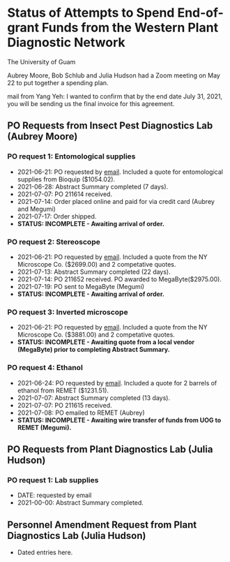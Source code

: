   # Status of Attempts to Spend End-of-grant Funds from the Western Plant Diagnostic Network

  The University of Guam

  Aubrey Moore, Bob Schlub and Julia Hudson had a Zoom meeting on May 22 to put together a spending plan.

  mail from Yang Yeh: I wanted to confirm that by the end date July 31, 2021, you will be sending us the final invoice for this agreement.

  ## PO Requests from Insect Pest Diagnostics Lab (Aubrey Moore)

  ### PO request 1: Entomological supplies</a></h3>
  
  * 2021-06-21: PO requested by [email](https://github.com/aubreymoore/WPDN/raw/main/procurement/history/req1.pdf). Included a quote for entomological supplies from Bioquip ($1054.02).
  * 2021-06-28: Abstract Summary completed (7 days).
  * 2021-07-07: PO 211614 received.
  * 2021-07-14: Order placed online and paid for via credit card (Aubrey and Megumi)
  * 2021-07-17: Order shipped.
  * **STATUS: INCOMPLETE - Awaiting arrival of order.**

  ### PO request 2: Stereoscope

  * 2021-06-21: PO requested by [email](https://github.com/aubreymoore/WPDN/raw/main/procurement/history/req1.pdf). Included a quote from the NY Microscope Co. ($2699.00) and 2 competative quotes.
  * 2021-07-13: Abstract Summary completed (22 days).
  * 2021-07-14: PO 211652 received. PO awarded to MegaByte($2975.00).
  * 2021-07-19: PO sent to MegaByte (Megumi)
  * **STATUS: INCOMPLETE - Awaiting arrival of order.**

  ### PO request 3: Inverted microscope
  
  * 2021-06-21: PO requested by [email](https://github.com/aubreymoore/WPDN/raw/main/procurement/history/req1.pdf). Included a quote from the NY Microscope Co. ($3881.00) and 2 competative quotes.
  * **STATUS: INCOMPLETE - Awaiting quote from a local vendor (MegaByte) prior to completing Abstract Summary.**

  ### PO request 4: Ethanol
  
  * 2021-06-24: PO requested by [email](https://github.com/aubreymoore/WPDN/raw/main/procurement/history/req2.pdf). Included a quote for 2 barrels of ethanol from REMET ($1231.51).
  * 2021-07-07: Abstract Summary completed (13 days).
  * 2021-07-07: PO 211615 received.
  * 2021-07-08: PO emailed to REMET (Aubrey)
  * **STATUS: INCOMPLETE - Awaiting wire transfer of funds from UOG to REMET (Megumi).**

  ## PO Requests from Plant Diagnostics Lab (Julia Hudson)
  
  ### PO request 1: Lab supplies
  
  * DATE: requested by email
  * 2021-00-00: Abstract Summary completed.

  ## Personnel Amendment Request from Plant Diagnostics Lab (Julia Hudson)
  
  * Dated entries here.
